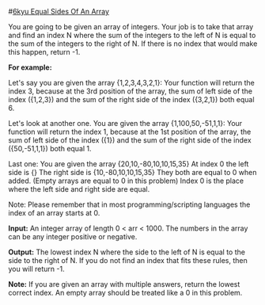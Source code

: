 #[6kyu Equal Sides Of An Array](https://www.codewars.com/kata/equal-sides-of-an-array/train/python)

You are going to be given an array of integers. Your job is to take that array and find an index N where the sum of the integers to the left of N is equal to the sum of the integers to the right of N. If there is no index that would make this happen, return -1.

**For example:**

Let's say you are given the array {1,2,3,4,3,2,1}:
Your function will return the index 3, because at the 3rd position of the array, the sum of left side of the index ({1,2,3}) and the sum of the right side of the index ({3,2,1}) both equal 6.

Let's look at another one.
You are given the array {1,100,50,-51,1,1}:
Your function will return the index 1, because at the 1st position of the array, the sum of left side of the index ({1}) and the sum of the right side of the index ({50,-51,1,1}) both equal 1.

Last one:
You are given the array {20,10,-80,10,10,15,35}
At index 0 the left side is {}
The right side is {10,-80,10,10,15,35}
They both are equal to 0 when added. (Empty arrays are equal to 0 in this problem)
Index 0 is the place where the left side and right side are equal.

Note: Please remember that in most programming/scripting languages the index of an array starts at 0.

**Input:**
An integer array of length 0 < arr < 1000. The numbers in the array can be any integer positive or negative.

**Output:**
The lowest index N where the side to the left of N is equal to the side to the right of N. If you do not find an index that fits these rules, then you will return -1.

**Note:**
If you are given an array with multiple answers, return the lowest correct index.
An empty array should be treated like a 0 in this problem.